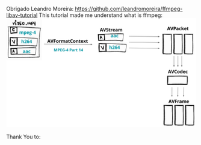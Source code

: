 Obrigado Leandro Moreira:
https://github.com/leandromoreira/ffmpeg-libav-tutorial
This tutorial made me understand what is ffmpeg:
![alt text](decoding.png)

Thank You to:
